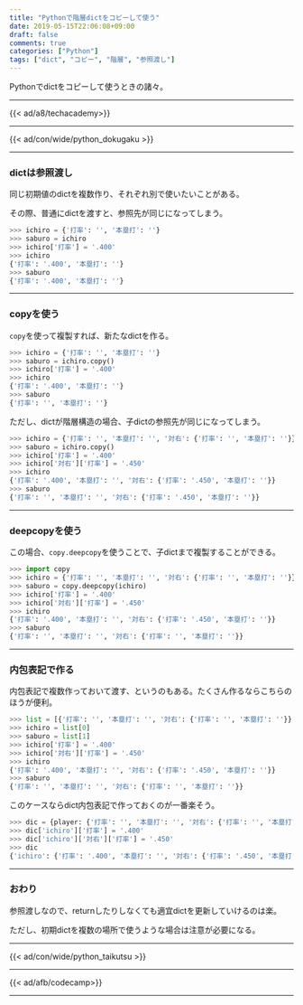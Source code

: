 ```yaml
---
title: "Pythonで階層dictをコピーして使う"
date: 2019-05-15T22:06:08+09:00
draft: false
comments: true
categories: ["Python"]
tags: ["dict", "コピー", "階層", "参照渡し"]
---
```


Pythonでdictをコピーして使うときの諸々。

<!--more-->

---

{{< ad/a8/techacademy>}}

---

{{< ad/con/wide/python_dokugaku >}}

---

### dictは参照渡し

同じ初期値のdictを複数作り、それぞれ別で使いたいことがある。

その際、普通にdictを渡すと、参照先が同じになってしまう。

```py
>>> ichiro = {'打率': '', '本塁打': ''}
>>> saburo = ichiro
>>> ichiro['打率'] = '.400'
>>> ichiro
{'打率': '.400', '本塁打': ''}
>>> saburo
{'打率': '.400', '本塁打': ''}
```

---

### copyを使う

`copy`を使って複製すれば、新たなdictを作る。

```py
>>> ichiro = {'打率': '', '本塁打': ''}
>>> saburo = ichiro.copy()
>>> ichiro['打率'] = '.400'
>>> ichiro
{'打率': '.400', '本塁打': ''}
>>> saburo
{'打率': '', '本塁打': ''}
```

ただし、dictが階層構造の場合、子dictの参照先が同じになってしまう。

```py
>>> ichiro = {'打率': '', '本塁打': '', '対右': {'打率': '', '本塁打': ''}}
>>> saburo = ichiro.copy()
>>> ichiro['打率'] = '.400'
>>> ichiro['対右']['打率'] = '.450'
>>> ichiro
{'打率': '.400', '本塁打': '', '対右': {'打率': '.450', '本塁打': ''}}
>>> saburo
{'打率': '', '本塁打': '', '対右': {'打率': '.450', '本塁打': ''}}
```

---

### deepcopyを使う

この場合、`copy.deepcopy`を使うことで、子dictまで複製することができる。

```py
>>> import copy
>>> ichiro = {'打率': '', '本塁打': '', '対右': {'打率': '', '本塁打': ''}}
>>> saburo = copy.deepcopy(ichiro)
>>> ichiro['打率'] = '.400'
>>> ichiro['対右']['打率'] = '.450'
>>> ichiro
{'打率': '.400', '本塁打': '', '対右': {'打率': '.450', '本塁打': ''}}
>>> saburo
{'打率': '', '本塁打': '', '対右': {'打率': '', '本塁打': ''}}
```

---

### 内包表記で作る

内包表記で複数作っておいて渡す、というのもある。たくさん作るならこちらのほうが便利。

```py
>>> list = [{'打率': '', '本塁打': '', '対右': {'打率': '', '本塁打': ''}} for _ in range(2)]
>>> ichiro = list[0]
>>> saburo = list[1]
>>> ichiro['打率'] = '.400'
>>> ichiro['対右']['打率'] = '.450'
>>> ichiro
{'打率': '.400', '本塁打': '', '対右': {'打率': '.450', '本塁打': ''}}
>>> saburo
{'打率': '', '本塁打': '', '対右': {'打率': '', '本塁打': ''}}
```

このケースならdict内包表記で作っておくのが一番楽そう。

```py
>>> dic = {player: {'打率': '', '本塁打': '', '対右': {'打率': '', '本塁打': ''}} for player in ['ichiro', 'saburo']}
>>> dic['ichiro']['打率'] = '.400'
>>> dic['ichiro']['対右']['打率'] = '.450'
>>> dic
{'ichiro': {'打率': '.400', '本塁打': '', '対右': {'打率': '.450', '本塁打': ''}}, 'saburo': {'打率': '', '本塁打': '', '対右': {'打率': '', '本塁打': ''}}}
```

---

### おわり

参照渡しなので、returnしたりしなくても適宜dictを更新していけるのは楽。

ただし、初期dictを複数の場所で使うような場合は注意が必要になる。

---

{{< ad/con/wide/python_taikutsu >}}

---

{{< ad/afb/codecamp>}}

---
